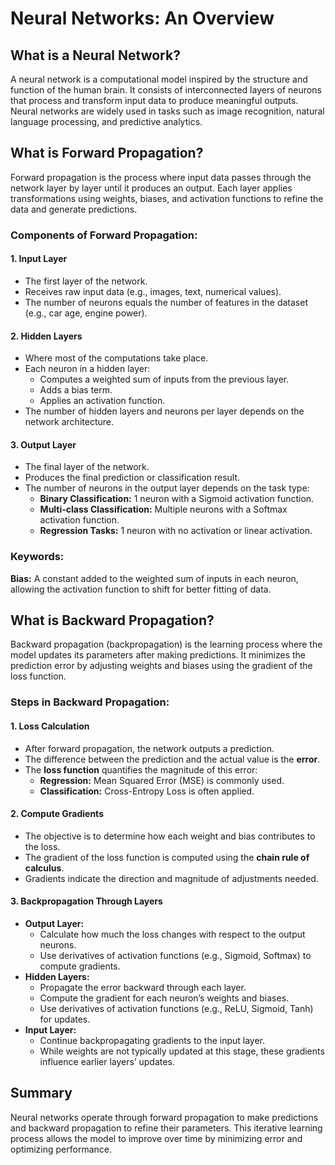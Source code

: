 # Neural Networks: An Overview

## What is a Neural Network?
A neural network is a computational model inspired by the structure and function of the human brain. It consists of interconnected layers of neurons that process and transform input data to produce meaningful outputs. Neural networks are widely used in tasks such as image recognition, natural language processing, and predictive analytics.

## What is Forward Propagation?
Forward propagation is the process where input data passes through the network layer by layer until it produces an output. Each layer applies transformations using weights, biases, and activation functions to refine the data and generate predictions.

### Components of Forward Propagation:
#### 1. Input Layer
- The first layer of the network.
- Receives raw input data (e.g., images, text, numerical values).
- The number of neurons equals the number of features in the dataset (e.g., car age, engine power).

#### 2. Hidden Layers
- Where most of the computations take place.
- Each neuron in a hidden layer:
  - Computes a weighted sum of inputs from the previous layer.
  - Adds a bias term.
  - Applies an activation function.
- The number of hidden layers and neurons per layer depends on the network architecture.

#### 3. Output Layer
- The final layer of the network.
- Produces the final prediction or classification result.
- The number of neurons in the output layer depends on the task type:
  - **Binary Classification:** 1 neuron with a Sigmoid activation function.
  - **Multi-class Classification:** Multiple neurons with a Softmax activation function.
  - **Regression Tasks:** 1 neuron with no activation or linear activation.

### Keywords:
**Bias:** A constant added to the weighted sum of inputs in each neuron, allowing the activation function to shift for better fitting of data.

## What is Backward Propagation?
Backward propagation (backpropagation) is the learning process where the model updates its parameters after making predictions. It minimizes the prediction error by adjusting weights and biases using the gradient of the loss function.

### Steps in Backward Propagation:
#### 1. Loss Calculation
- After forward propagation, the network outputs a prediction.
- The difference between the prediction and the actual value is the **error**.
- The **loss function** quantifies the magnitude of this error:
  - **Regression:** Mean Squared Error (MSE) is commonly used.
  - **Classification:** Cross-Entropy Loss is often applied.

#### 2. Compute Gradients
- The objective is to determine how each weight and bias contributes to the loss.
- The gradient of the loss function is computed using the **chain rule of calculus**.
- Gradients indicate the direction and magnitude of adjustments needed.

#### 3. Backpropagation Through Layers
- **Output Layer:**
  - Calculate how much the loss changes with respect to the output neurons.
  - Use derivatives of activation functions (e.g., Sigmoid, Softmax) to compute gradients.
- **Hidden Layers:**
  - Propagate the error backward through each layer.
  - Compute the gradient for each neuron’s weights and biases.
  - Use derivatives of activation functions (e.g., ReLU, Sigmoid, Tanh) for updates.
- **Input Layer:**
  - Continue backpropagating gradients to the input layer.
  - While weights are not typically updated at this stage, these gradients influence earlier layers’ updates.

## Summary
Neural networks operate through forward propagation to make predictions and backward propagation to refine their parameters. This iterative learning process allows the model to improve over time by minimizing error and optimizing performance.

